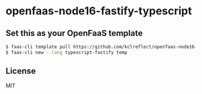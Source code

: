 # openfaas-node16-fastify-typescript

## Set this as your OpenFaaS template

```bash
$ faas-cli template pull https://github.com/kclreflect/openfaas-node16-fastify-typescript
$ faas-cli new --lang typescript-fastify temp
```

## License

MIT
